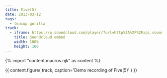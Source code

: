 ```yaml
---
title: Five(5)
date: 2013-03-12
tags:
  - teacup gorilla
track:
  - iframe: https://w.soundcloud.com/player/?url=http%3A%2F%2Fapi.soundcloud.com%2Ftracks%2F36314485&amp;color=ff6600&amp;auto_play=false&amp;show_artwork=false
    title: Soundcloud embed
    width: 100%
    height: 166
---
```


{% import "content.macros.njk" as content %}

{{ content.figure(
  track,
  caption='Demo recording of Five(5)'
) }}
